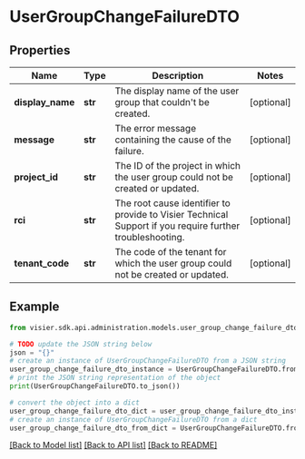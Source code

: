 # UserGroupChangeFailureDTO


## Properties

Name | Type | Description | Notes
------------ | ------------- | ------------- | -------------
**display_name** | **str** | The display name of the user group that couldn&#39;t be created. | [optional] 
**message** | **str** | The error message containing the cause of the failure. | [optional] 
**project_id** | **str** | The ID of the project in which the user group could not be created or updated. | [optional] 
**rci** | **str** | The root cause identifier to provide to Visier Technical Support if you require further troubleshooting. | [optional] 
**tenant_code** | **str** | The code of the tenant for which the user group could not be created or updated. | [optional] 

## Example

```python
from visier.sdk.api.administration.models.user_group_change_failure_dto import UserGroupChangeFailureDTO

# TODO update the JSON string below
json = "{}"
# create an instance of UserGroupChangeFailureDTO from a JSON string
user_group_change_failure_dto_instance = UserGroupChangeFailureDTO.from_json(json)
# print the JSON string representation of the object
print(UserGroupChangeFailureDTO.to_json())

# convert the object into a dict
user_group_change_failure_dto_dict = user_group_change_failure_dto_instance.to_dict()
# create an instance of UserGroupChangeFailureDTO from a dict
user_group_change_failure_dto_from_dict = UserGroupChangeFailureDTO.from_dict(user_group_change_failure_dto_dict)
```
[[Back to Model list]](../README.md#documentation-for-models) [[Back to API list]](../README.md#documentation-for-api-endpoints) [[Back to README]](../README.md)


